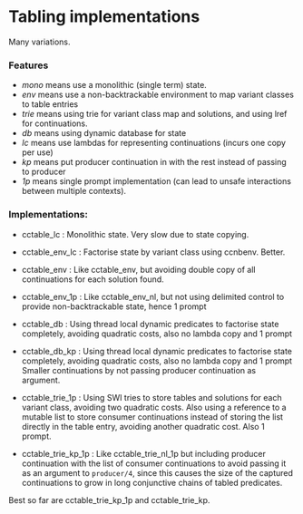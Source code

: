 # Tabling implementations

Many variations. 

### Features

- *mono* means use a monolithic (single term) state.
- *env* means use a non-backtrackable environment to map variant classes to table entries
- *trie* means using trie for variant class map and solutions, and using lref for continuations.
- *db* means using dynamic database for state
- *lc* means use lambdas for representing continuations (incurs one copy per use)
- *kp* means put producer continuation in with the rest instead of passing to producer
- *1p* means single prompt implementation (can lead to unsafe interactions between multiple contexts).

### Implementations:

- cctable_lc
: Monolithic state. Very slow due to state copying.

- cctable_env_lc
: Factorise state by variant class using ccnbenv. Better.

- cctable_env
: Like cctable_env, but avoiding double copy of all continuations for each solution found.

- cctable_env_1p
: Like cctable_env_nl, but not using delimited control to provide non-backtrackable state, hence 1 prompt

- cctable_db
: Using thread local dynamic predicates to factorise state completely, avoiding quadratic costs, also no lambda copy and 1 prompt

- cctable_db_kp
: Using thread local dynamic predicates to factorise state completely, avoiding quadratic costs, also no lambda copy and 1 prompt
Smaller continuations by not passing producer continuation as argument.

- cctable_trie_1p
: Using SWI tries to store tables and solutions for each variant class, avoiding two quadratic costs.
Also using a reference to a mutable list to store consumer continuations instead of storing the list directly in the table entry,
avoiding another quadratic cost. Also 1 prompt.

- cctable_trie_kp_1p
: Like cctable_trie_nl_1p but including producer continuation with the list of consumer
continuations to avoid passing it as an argument to `producer/4`, since this
causes the size of the captured continuations to grow in long conjunctive chains
of tabled predicates.

Best so far are cctable_trie_kp_1p and cctable_trie_kp.

